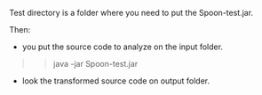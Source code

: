 Test directory is a folder where you need to put the Spoon-test.jar.

Then:
* you put the source code to analyze on the input folder.

>> java -jar Spoon-test.jar

* look the transformed source code on output folder.
